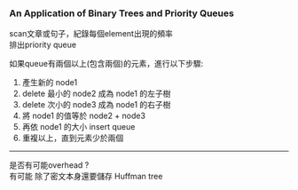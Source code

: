 ### An Application of Binary Trees and Priority Queues  

scan文章或句子，紀錄每個element出現的頻率  
排出priority queue  

如果queue有兩個以上(包含兩個)的元素，進行以下步驟:
1. 產生新的 node1  
2. delete 最小的 node2 成為 node1 的左子樹  
3. delete 次小的 node3 成為 node1 的右子樹  
4. 將 node1 的值等於 node2 + node3  
5. 再依 node1 的大小 insert queue  
6. 重複以上，直到元素少於兩個  

---

是否有可能overhead ?  
有可能 
除了密文本身還要儲存 Huffman tree
